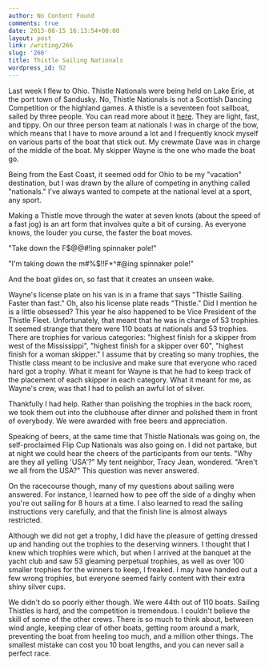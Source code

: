 ```yaml
---
author: No Content Found
comments: true
date: 2013-08-15 16:13:54+00:00
layout: post
link: /writing/266
slug: '266'
title: Thistle Sailing Nationals
wordpress_id: 92
---
```


Last week I flew to Ohio. Thistle Nationals were being held on Lake Erie, at the port town of Sandusky.
No, Thistle Nationals is not a Scottish Dancing Competition or the highland games. A thistle is a seventeen foot sailboat, sailed by three people. You can read more about it [here](http://en.wikipedia.org/wiki/Thistle_(dinghy)). They are light, fast, and tippy. On our three person team at nationals I was in charge of the bow, which means that I have to move around a lot and I frequently knock myself on various parts of the boat that stick out. My crewmate Dave was in charge of the middle of the boat. My skipper Wayne is the one who made the boat go.




Being from the East Coast, it seemed odd for Ohio to be my "vacation" destination, but I was drawn by the allure of competing in anything called "nationals." I've always wanted to compete at the national level at a sport, any sport.




Making a Thistle move through the water at seven knots (about the speed of a fast jog) is an art form that involves quite a bit of cursing. As everyone knows, the louder you curse, the faster the boat moves.




"Take down the F$@@#!ing spinnaker pole!"




"I'm taking down the m#%$!!F*^#@ing spinnaker pole!"




And the boat glides on, so fast that it creates an unseen wake.




Wayne's license plate on his van is in a frame that says "Thistle Sailing. Faster than fast." Oh, also his license plate reads "Thistle." Did I mention he is a little obsessed? This year he also happened to be Vice President of the Thistle Fleet. Unfortunately, that meant that he was in charge of 53 trophies. It seemed strange that there were 110 boats at nationals and 53 trophies. There are trophies for various categories: "highest finish for a skipper from west of the Mississippi", "highest finish for a skipper over 60", "highest finish for a woman skipper." I assume that by creating so many trophies, the Thistle class meant to be inclusive and make sure that everyone who raced hard got a trophy. What it meant for Wayne is that he had to keep track of the placement of each skipper in each category. What it meant for me, as Wayne's crew, was that I had to polish an awful lot of silver.




Thankfully I had help. Rather than polishing the trophies in the back room, we took them out into the clubhouse after dinner and polished them in front of everybody. We were awarded with free beers and appreciation.




Speaking of beers, at the same time that Thistle Nationals was going on, the self-proclaimed Flip Cup Nationals was also going on. I did not partake, but at night we could hear the cheers of the participants from our tents. "Why are they all yelling 'USA'?" My tent neighbor, Tracy Jean, wondered. "Aren't we all from the USA?" This question was never answered.




On the racecourse though, many of my questions about sailing were answered. For instance, I learned how to pee off the side of a dinghy when you're out sailing for 8 hours at a time. I also learned to read the sailing instructions very carefully, and that the finish line is almost always restricted.




Although we did not get a trophy, I did have the pleasure of getting dressed up and handing out the trophies to the deserving winners. I thought that I knew which trophies were which, but when I arrived at the banquet at the yacht club and saw 53 gleaming perpetual trophies, as well as over 100 smaller trophies for the winners to keep, I freaked. I may have handed out a few wrong trophies, but everyone seemed fairly content with their extra shiny silver cups.




We didn't do so poorly either though. We were 44th out of 110 boats. Sailing Thistles is hard, and the competition is tremendous. I couldn't believe the skill of some of the other crews. There is so much to think about, between wind angle, keeping clear of other boats, getting room around a mark, preventing the boat from heeling too much, and a million other things. The smallest mistake can cost you 10 boat lengths, and you can never sail a perfect race.



